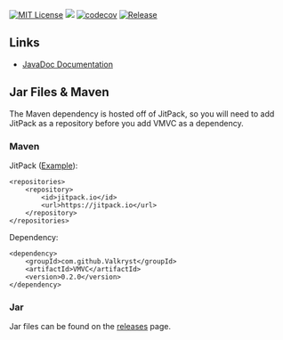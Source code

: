 [![MIT License](https://img.shields.io/badge/license-MIT_License-green.svg)](https://github.com/Valkryst/VMVC/blob/master/LICENSE.md) ![](https://travis-ci.org/Valkryst/VMVC.svg?branch=master) [![codecov](https://codecov.io/gh/Valkryst/VMVC/branch/master/graph/badge.svg)](https://codecov.io/gh/Valkryst/VMVC) [![Release](https://jitpack.io/v/Valkryst/VMVC.svg)](https://jitpack.io/#Valkryst/VMVC)

## Links

* [JavaDoc Documentation](https://valkryst.github.io/VMVC/)


## Jar Files & Maven

The Maven dependency is hosted off of JitPack, so you will need to add JitPack as a repository before you add VMVC as a dependency.

### Maven

JitPack ([Example](https://github.com/Valkryst/VMVC/blob/master/pom.xml)):

    <repositories>
        <repository>
            <id>jitpack.io</id>
            <url>https://jitpack.io</url>
        </repository>
    </repositories>

Dependency:

    <dependency>
        <groupId>com.github.Valkryst</groupId>
        <artifactId>VMVC</artifactId>
        <version>0.2.0</version>
    </dependency>

### Jar

Jar files can be found on the [releases](https://github.com/Valkryst/VMVC/releases) page.
